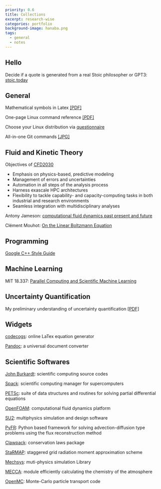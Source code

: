 ```yaml
---
priority: 0.6
title: Collections
excerpt: research-wise
categories: portfolio
background-image: hanaba.png
tags:
  - general
  - notes
---
```


## Hello

Decide if a quote is generated from a real Stoic philosopher or GPT3: [stoic.today](https://www.stoic.today/)

## General

Mathematical symbols in Latex [[PDF]](https://tbxiao.github.io/documents//latex-math.pdf)

One-page Linux command reference [[PDF]](https://files.fosswire.com/2007/08/fwunixref.pdf)

Choose your Linux distribution via [questionnaire](https://distrochooser.de/en/)

All-in-one Git commands [[JPG]](https://tbxiao.github.io/img//git.jpg)

## Fluid and Kinetic Theory

Objectives of [CFD2030](http://www.cfd2030.com/index.html)

- Emphasis on physics-based, predictive modeling 
- Management of errors and uncertainties
- Automation in all steps of the analysis process
- Harness exascale HPC architectures
- Flexibility to tackle capability- and capacity-computing tasks in both industrial and research environments
- Seamless integration with multidisciplinary analyses

Antony Jameson: [computational fluid dynamics past present and future](https://tbxiao.github.io/documents//jameson-cfd.pdf)

Clément Mouhot: [On the Linear Boltzmann Equation](https://cmouhot.files.wordpress.com/2010/01/chapter4.pdf)

## Programming

[Google C++ Style Guide](https://google.github.io/styleguide/cppguide.html)

## Machine Learning

MIT 18.337: [Parallel Computing and Scientific Machine Learning](https://mitmath.github.io/18337/)

## Uncertainty Quantification

My preliminary understanding of uncertainty quantification [[PDF]](https://tbxiao.github.io/documents//understand-uq.pdf)

## Widgets

[codecogs](https://www.codecogs.com/latex/eqneditor.php): online LaTex equation generator

[Pandoc](https://pandoc.org/index.html): a universal document converter

## Scientific Softwares

[John Burkardt](https://people.sc.fsu.edu/~jburkardt/): scientific computing source codes

[Spack](https://spack.io/): scientific computing manager for supercomputers

[PETSc](https://petsc.org/release/): suite of data structures and routines for solving partial differential equations

[OpenFOAM](https://openfoam.org/): computational fluid dynamics platform

[SU2](https://su2code.github.io/): multiphysics simulation and design software

[PyFR](http://www.pyfr.org/): Python based framework for solving advection-diffusion type problems using the flux reconstruction method

[Clawpack](https://www.clawpack.org/): conservation laws package

[StaRMAP](https://www.math.temple.edu/~seibold/research/starmap/): staggered grid radiation moment approximation scheme

[Mechsys](http://mechsys.nongnu.org): muti-physics simulation Library

[MECCA](http://www.rolf-sander.net/messy/mecca/): module efficiently calculating the chemistry of the atmosphere

[OpenMC](http://web.mit.edu/smharper/www/): Monte-Carlo particle transport code
